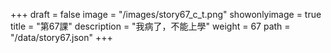 +++
draft = false 
image = "/images/story67_c_t.png" 
showonlyimage = true 
title = "第67課" 
description = "我病了，不能上學" 
weight = 67 
path = "/data/story67.json" 
+++
